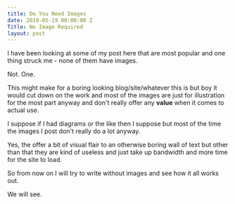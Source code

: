 ```yaml
---
title: Do You Need Images
date: 2019-05-19 00:00:00 Z
Title: No Image Required
layout: post
---
```


I have been looking at some of my post here that are most popular and one thing struck me - none of them have images.

Not. One.

This might make for a boring looking blog/site/whatever this is but boy it would cut down on the work and most of the images are just for illustration for the most part anyway and don't really offer any **value** when it comes to actual use.

I suppose if I had diagrams or the like then I suppose but most of the time the images I post don't  really do a lot anyway.

Yes, the offer a bit of visual flair to an otherwise boring wall of text but other than that they are kind of useless and just take up bandwidth and more time for the site to load.

So from now on I will try to write without images and see how it all works out.

We will see.


